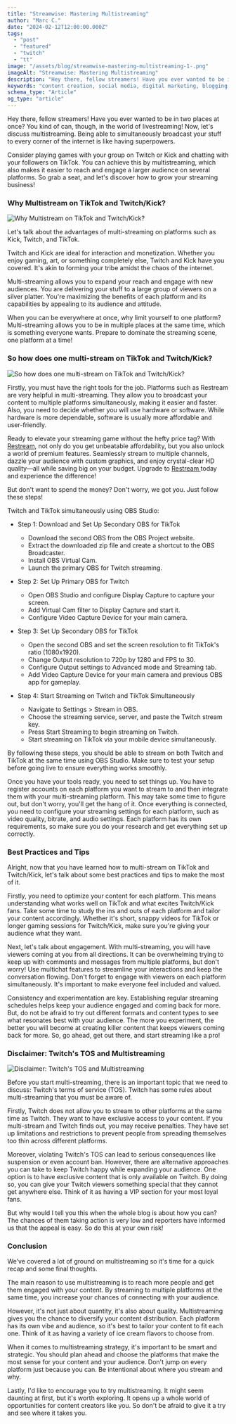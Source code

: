 ```yaml
---
title: "Streamwise: Mastering Multistreaming"
author: "Marc C."
date: "2024-02-12T12:00:00.000Z"
tags:
  - "post"
  - "featured"
  - "twitch"
  - "tt"
image: "/assets/blog/streamwise-mastering-multistreaming-1-.png"
imageAlt: "Streamwise: Mastering Multistreaming"
description: "Hey there, fellow streamers! Have you ever wanted to be in two places at once? You kind of can, though, in the world of livestreaming! Now, let's discus..."
keywords: "content creation, social media, digital marketing, blogging, SEO, content strategy, social media marketing, online marketing"
schema_type: "Article"
og_type: "article"
---
```

Hey there, fellow streamers! Have you ever wanted to be in two places at once? You kind of can, though, in the world of livestreaming! Now, let's discuss multistreaming. Being able to simultaneously broadcast your stuff to every corner of the internet is like having superpowers.

Consider playing games with your group on Twitch or Kick and chatting with your followers on TikTok. You can achieve this by multistreaming, which also makes it easier to reach and engage a larger audience on several platforms. So grab a seat, and let's discover how to grow your streaming business!

### Why Multistream on TikTok and Twitch/Kick?

![Why Multistream on TikTok and Twitch/Kick?](/assets/blog/multistream-on-tiktok-and-twitchkick.png)

Let's talk about the advantages of multi-streaming on platforms such as Kick, Twitch, and TikTok. 

Twitch and Kick are ideal for interaction and monetization. Whether you enjoy gaming, art, or something completely else, Twitch and Kick have you covered. It's akin to forming your tribe amidst the chaos of the internet.

Multi-streaming allows you to expand your reach and engage with new audiences. You are delivering your stuff to a large group of viewers on a silver platter. You're maximizing the benefits of each platform and its capabilities by appealing to its audience and attitude.

When you can be everywhere at once, why limit yourself to one platform? Multi-streaming allows you to be in multiple places at the same time, which is something everyone wants. Prepare to dominate the streaming scene, one platform at a time!

### So how does one multi-stream on TikTok and Twitch/Kick?

![So how does one multi-stream on TikTok and Twitch/Kick?](/assets/blog/_how-to-multi-stream.png)

Firstly, you must have the right tools for the job. Platforms such as Restream are very helpful in multi-streaming. They allow you to broadcast your content to multiple platforms simultaneously, making it easier and faster. Also, you need to decide whether you will use hardware or software. While hardware is more dependable, software is usually more affordable and user-friendly.

Ready to elevate your streaming game without the hefty price tag? With [Restream](https://restream.io/join/evolvedlotus), not only do you get unbeatable affordability, but you also unlock a world of premium features. Seamlessly stream to multiple channels, dazzle your audience with custom graphics, and enjoy crystal-clear HD quality—all while saving big on your budget. Upgrade to [Restream ](https://restream.io/join/evolvedlotus)today and experience the difference!

But don't want to spend the money? Don't worry, we got you. Just follow these steps!

Twitch and TikTok simultaneously using OBS Studio:

* Step 1: Download and Set Up Secondary OBS for TikTok

  * Download the second OBS from the OBS Project website.
  * Extract the downloaded zip file and create a shortcut to the OBS Broadcaster.
  * Install OBS Virtual Cam.
  * Launch the primary OBS for Twitch streaming.
* Step 2: Set Up Primary OBS for Twitch

  * Open OBS Studio and configure Display Capture to capture your screen.
  * Add Virtual Cam filter to Display Capture and start it.
  * Configure Video Capture Device for your main camera.
* Step 3: Set Up Secondary OBS for TikTok

  * Open the second OBS and set the screen resolution to fit TikTok's ratio (1080x1920).
  * Change Output resolution to 720p by 1280 and FPS to 30.
  * Configure Output settings to Advanced mode and Streaming tab.
  * Add Video Capture Device for your main camera and previous OBS app for gameplay.
* Step 4: Start Streaming on Twitch and TikTok Simultaneously

  * Navigate to Settings > Stream in OBS.
  * Choose the streaming service, server, and paste the Twitch stream key.
  * Press Start Streaming to begin streaming on Twitch.
  * Start streaming on TikTok via your mobile device simultaneously.

By following these steps, you should be able to stream on both Twitch and TikTok at the same time using OBS Studio. Make sure to test your setup before going live to ensure everything works smoothly.

Once you have your tools ready, you need to set things up. You have to register accounts on each platform you want to stream to and then integrate them with your multi-streaming platform. This may take some time to figure out, but don't worry, you'll get the hang of it. Once everything is connected, you need to configure your streaming settings for each platform, such as video quality, bitrate, and audio settings. Each platform has its own requirements, so make sure you do your research and get everything set up correctly. 

### Best Practices and Tips

Alright, now that you have learned how to multi-stream on TikTok and Twitch/Kick, let's talk about some best practices and tips to make the most of it.

Firstly, you need to optimize your content for each platform. This means understanding what works well on TikTok and what excites Twitch/Kick fans. Take some time to study the ins and outs of each platform and tailor your content accordingly. Whether it's short, snappy videos for TikTok or longer gaming sessions for Twitch/Kick, make sure you're giving your audience what they want.

Next, let's talk about engagement. With multi-streaming, you will have viewers coming at you from all directions. It can be overwhelming trying to keep up with comments and messages from multiple platforms, but don't worry! Use multichat features to streamline your interactions and keep the conversation flowing. Don't forget to engage with viewers on each platform simultaneously. It's important to make everyone feel included and valued.

Consistency and experimentation are key. Establishing regular streaming schedules helps keep your audience engaged and coming back for more. But, do not be afraid to try out different formats and content types to see what resonates best with your audience. The more you experiment, the better you will become at creating killer content that keeps viewers coming back for more. So, go ahead, get out there, and start streaming like a pro!

### Disclaimer: Twitch's TOS and Multistreaming

![Disclaimer: Twitch's TOS and Multistreaming](/assets/blog/disclaimer.png)

Before you start multi-streaming, there is an important topic that we need to discuss: Twitch's terms of service (TOS). Twitch has some rules about multi-streaming that you must be aware of.

Firstly, Twitch does not allow you to stream to other platforms at the same time as Twitch. They want to have exclusive access to your content. If you multi-stream and Twitch finds out, you may receive penalties. They have set up limitations and restrictions to prevent people from spreading themselves too thin across different platforms.

Moreover, violating Twitch's TOS can lead to serious consequences like suspension or even account ban. However, there are alternative approaches you can take to keep Twitch happy while expanding your audience. One option is to have exclusive content that is only available on Twitch. By doing so, you can give your Twitch viewers something special that they cannot get anywhere else. Think of it as having a VIP section for your most loyal fans.

But why would I tell you this when the whole blog is about how you can? The chances of them taking action is very low and reporters have informed us that the appeal is easy. So do this at your own risk!

### Conclusion

We’ve covered a lot of ground on multistreaming so it's time for a quick recap and some final thoughts.

The main reason to use multistreaming is to reach more people and get them engaged with your content. By streaming to multiple platforms at the same time, you increase your chances of connecting with your audience.

However, it's not just about quantity, it's also about quality. Multistreaming gives you the chance to diversify your content distribution. Each platform has its own vibe and audience, so it's best to tailor your content to fit each one. Think of it as having a variety of ice cream flavors to choose from.

When it comes to multistreaming strategy, it's important to be smart and strategic. You should plan ahead and choose the platforms that make the most sense for your content and your audience. Don't jump on every platform just because you can. Be intentional about where you stream and why.

Lastly, I'd like to encourage you to try multistreaming. It might seem daunting at first, but it's worth exploring. It opens up a whole world of opportunities for content creators like you. So don't be afraid to give it a try and see where it takes you.

